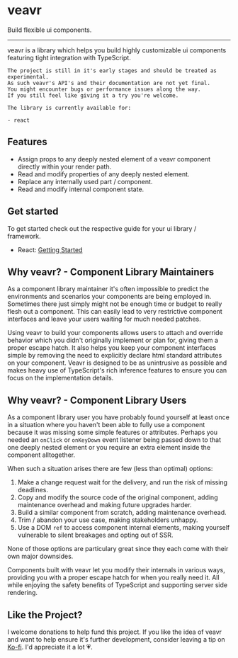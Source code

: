 # veavr

Build flexible ui components.

---

veavr is a library which helps you build highly customizable ui components
featuring tight integration with TypeScript.

```
The project is still in it's early stages and should be treated as experimental.
As such veavr's API's and their documentation are not yet final.
You might encounter bugs or performance issues along the way.
If you still feel like giving it a try you're welcome.

The library is currently available for:

- react
```

## Features

- Assign props to any deeply nested element of a veavr component directly within your render path.
- Read and modify properties of any deeply nested element.
- Replace any internally used part / component.
- Read and modify internal component state.

## Get started

To get started check out the respective guide for your ui library / framework.

- React: [Getting Started](https://faselbaum.github.io/veavr/?path=/docs/react-getting-started--docs)

## Why veavr? - Component Library Maintainers

As a component library maintainer it's often impossible to predict the environments and scenarios your components are being employed in.
Sometimes there just simply might not be enough time or budget to really flesh out a component.
This can easily lead to very restrictive component interfaces and leave your users waiting for much needed patches.

Using veavr to build your components allows users to attach and override behavior which you didn't originally implement or plan for,
giving them a proper escape hatch. It also helps you keep your component interfaces simple by removing the need to explicitly declare html standard attributes on your component.
Veavr is designed to be as unintrusive as possible and makes heavy use of TypeScript's rich inference features to ensure you can focus on the implementation details.

## Why veavr? - Component Library Users

As a component library user you have probably found yourself at least once in a situation where you haven't
been able to fully use a component because it was missing some simple features or attributes.
Perhaps you needed an `onClick` or `onKeyDown` event listener being passed down to that one deeply nested element or
you require an extra element inside the component alltogether.

When such a situation arises there are few (less than optimal) options:

1. Make a change request wait for the delivery, and run the risk of missing deadlines.
2. Copy and modify the source code of the original component, adding maintenance overhead and making future upgrades harder.
3. Build a similar component from scratch, adding maintenance overhead.
4. Trim / abandon your use case, making stakeholders unhappy.
5. Use a DOM `ref` to access component internal elements, making yourself vulnerable to silent breakages and opting out of SSR.

None of those options are particulary great since they each come with their own major downsides.

Components built with veavr let you modify their internals in various ways, providing you with a proper escape hatch for when you really need it.
All while enjoying the safety benefits of TypeScript and supporting server side rendering.

## Like the Project?

I welcome donations to help fund this project.
If you like the idea of veavr and want to help ensure it's further development, consider leaving a tip on [Ko-fi](https://ko-fi.com/faselbaum). I'd appreciate it a lot 💗.
